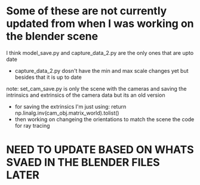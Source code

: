 # Some of these are not currently updated from when I was working on the blender scene
I think model_save.py and capture_data_2.py are the only ones that are upto date
* capture_data_2.py dosn't have the min and max scale changes yet but besides that it is up to date


note: set_cam_save.py is only the scene with the cameras and saving the intrinsics and extrinsics of the camera data but its an old version
* for saving the extrinsics I'm just using: return np.linalg.inv(cam_obj.matrix_world).tolist()
* then working on changeing the orientations to match the scene the code for ray tracing


# NEED TO UPDATE BASED ON WHATS SVAED IN THE BLENDER FILES LATER
